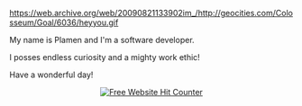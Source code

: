 https://web.archive.org/web/20090821133902im_/http://geocities.com/Colosseum/Goal/6036/heyyou.gif

My name is Plamen and I'm a software developer.


I posses endless curiosity and a mighty work ethic!














Have a wonderful day!
<div align='center'><a href='https://www.free-website-hit-counter.com'><img src='https://www.free-website-hit-counter.com/c.php?d=9&id=157178&s=16' border='0' alt='Free Website Hit Counter'></a><br / ><small><a href='https://www.free-website-hit-counter.com'></div>
